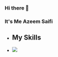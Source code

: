 ### Hi there 👋
### It's Me Azeem Saifi

- ## My Skills
- ![](https://skillicons.dev/icons?i=js,html,css,react,tailwindcss,bootstrap,github)

